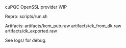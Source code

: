 cuPQC OpenSSL provider WIP

Repro:
 scripts/run.sh

Artifacts:
 artifacts/kem_pub.raw
 artifacts/ek_from_dk.raw
 artifacts/dk_exported.raw

See logs/ for debug.
